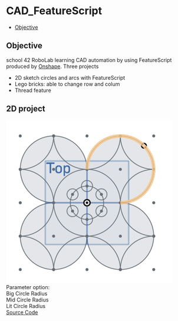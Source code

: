 # CAD_FeatureScript

* [Objective](#objective)

## Objective
school 42 RoboLab learning CAD automation by using FeatureScript produced by [Onshape](https://www.onshape.com/).
Three projects
* 2D sketch circles and arcs with FeatureScript
* Lego bricks: able to change row and colum
* Thread feature

## 2D project
![](/image/2D_Circles.png)\
Parameter option:\
    Big Circle Radius\
    Mid Circle Radius\
    Lit Circle Radius\
[Source Code](https://github.com/JCTGY/onshape_CAD_FeatureScript/blob/master/2D_circles.fs)

